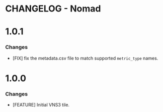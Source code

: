 # CHANGELOG - Nomad

1.0.1
==================
### Changes

* [FIX] fix the metadata.csv file to match supported `metric_type` names.


1.0.0
==================
### Changes

* [FEATURE] Initial VNS3 tile.

